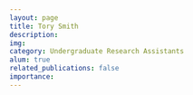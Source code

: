```yaml
---
layout: page
title: Tory Smith
description:
img:
category: Undergraduate Research Assistants
alum: true
related_publications: false
importance:
---
```


